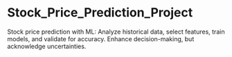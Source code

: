 # Stock_Price_Prediction_Project
Stock price prediction with ML: Analyze historical data, select features, train models, and validate for accuracy. Enhance decision-making, but acknowledge uncertainties.
